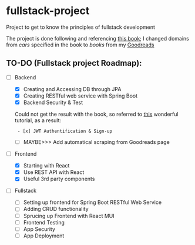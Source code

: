 # fullstack-project
Project to get to know the principles of fullstack development

The project is done following and referencing [this book](https://github.com/wikibook/springboot-react/tree/main);
I changed domains from *cars* specified in the book to *books* from my [Goodreads](https://www.goodreads.com/user/show/40533086?ref=nav_profile_l)

## TO-DO (Fullstack project Roadmap):
- [ ] Backend
  - [x] Creating and Accessing DB through JPA
  - [x] Creating RESTful web service with Spring Boot
  - [x] Backend Security & Test

   Could not get the result with the book, so referred to [this](https://www.devyummi.com/page?id=668cfe58d3b43a6241eb6b6c) wonderful tutorial, as a result:

       - [x] JWT Authentification & Sign-up

  - [ ] MAYBE>>> Add automatical scraping from Goodreads page
- [ ] Frontend
  - [x] Starting with React
  - [x] Use REST API with React
  - [x] Useful 3rd party components
- [ ] Fullstack
  - [ ] Setting up frontend for Spring Boot RESTful Web Service
  - [ ] Adding CRUD functionality
  - [ ] Sprucing up Frontend with React MUI
  - [ ] Frontend Testing
  - [ ] App Security
  - [ ] App Deployment
